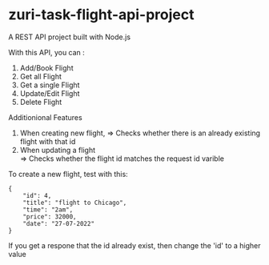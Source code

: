 # zuri-task-flight-api-project
A REST API project built with Node.js

With this API, you can :
1. Add/Book Flight
2. Get all Flight
3. Get a single Flight
4. Update/Edit Flight
5. Delete Flight

Additionional Features
1. When creating new flight, 
    => Checks whether there is an already existing flight with that id
2. When updating a flight  
    => Checks whether the flight id matches the request id varible

To create a new flight, test with this:

    {
        "id": 4,  
        "title": "flight to Chicago",  
        "time": "2am",  
        "price": 32000,  
        "date": "27-07-2022"  
    }

If you get a respone that the id already exist, then change the 'id' to a higher value
